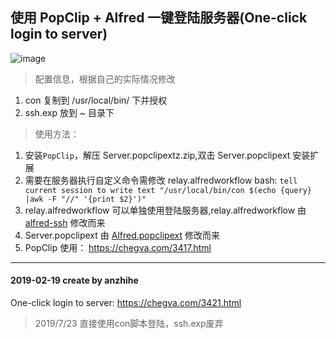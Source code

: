 ## 使用 PopClip + Alfred 一键登陆服务器(One-click login to server)
![image](https://github.com/anzhihe/Efficient-office/blob/master/one-click-login-server/Alfred-Server-demo.gif)
> 配置信息，根据自己的实际情况修改
1. con 复制到 /usr/local/bin/ 下并授权
2. ssh.exp 放到 ~ 目录下
> 使用方法：
1. 安装`PopClip`，解压 Server.popclipextz.zip,双击 Server.popclipext 安装扩展
2. 需要在服务器执行自定义命令需修改 relay.alfredworkflow bash: `tell current session to write text "/usr/local/bin/con $(echo {query} |awk -F "//" '{print $2}')"`
3. relay.alfredworkflow 可以单独使用登陆服务器,relay.alfredworkflow 由 [alfred-ssh](https://github.com/deanishe/alfred-ssh) 修改而来
4. Server.popclipext 由 [Alfred.popclipext](https://github.com/pilotmoon/PopClip-Extensions/blob/master/extensions/Alfred.popclipextz) 修改而来
5. PopClip 使用： https://chegva.com/3417.html

---

#### 2019-02-19 create by anzhihe
One-click login to server: https://chegva.com/3421.html

> 2019/7/23 
直接使用con脚本登陆，ssh.exp废弃
